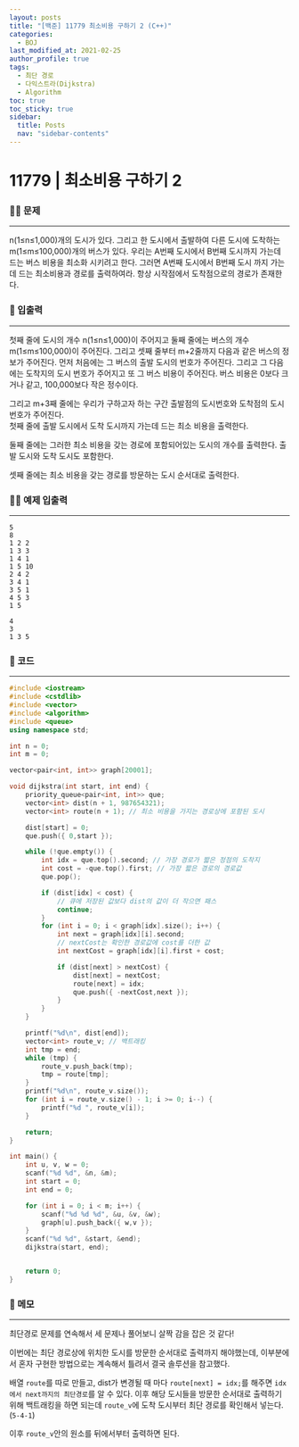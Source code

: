 ```yaml
---
layout: posts
title: "[백준] 11779 최소비용 구하기 2 (C++)"
categories:
  - BOJ
last_modified_at: 2021-02-25
author_profile: true
tags:
  - 최단 경로
  - 다익스트라(Dijkstra)
  - Algorithm
toc: true
toc_sticky: true
sidebar:
  title: Posts
  nav: "sidebar-contents"
---
```


# 11779 | 최소비용 구하기 2


### 🙋‍♀️ 문제

-----

n(1≤n≤1,000)개의 도시가 있다. 그리고 한 도시에서 출발하여 다른 도시에 도착하는 m(1≤m≤100,000)개의 버스가 있다. 우리는 A번째 도시에서 B번째 도시까지 가는데 드는 버스 비용을 최소화 시키려고 한다. 그러면 A번째 도시에서 B번째 도시 까지 가는데 드는 최소비용과 경로를 출력하여라. 항상 시작점에서 도착점으로의 경로가 존재한다.

### 🙌 입출력

-----

첫째 줄에 도시의 개수 n(1≤n≤1,000)이 주어지고 둘째 줄에는 버스의 개수 m(1≤m≤100,000)이 주어진다. 그리고 셋째 줄부터 m+2줄까지 다음과 같은 버스의 정보가 주어진다. 먼저 처음에는 그 버스의 출발 도시의 번호가 주어진다. 그리고 그 다음에는 도착지의 도시 번호가 주어지고 또 그 버스 비용이 주어진다. 버스 비용은 0보다 크거나 같고, 100,000보다 작은 정수이다.

그리고 m+3째 줄에는 우리가 구하고자 하는 구간 출발점의 도시번호와 도착점의 도시번호가 주어진다.
<br>
첫째 줄에 출발 도시에서 도착 도시까지 가는데 드는 최소 비용을 출력한다.

둘째 줄에는 그러한 최소 비용을 갖는 경로에 포함되어있는 도시의 개수를 출력한다. 출발 도시와 도착 도시도 포함한다.

셋째 줄에는 최소 비용을 갖는 경로를 방문하는 도시 순서대로 출력한다.

### 🙋‍♂️ 예제 입출력

-----

```
5
8
1 2 2
1 3 3
1 4 1
1 5 10
2 4 2
3 4 1
3 5 1
4 5 3
1 5
```

```
4
3
1 3 5
```


### 🚀 코드

-----

```c++
#include <iostream>
#include <cstdlib>
#include <vector>
#include <algorithm>
#include <queue>
using namespace std;

int n = 0;
int m = 0;

vector<pair<int, int>> graph[20001];

void dijkstra(int start, int end) {
	priority_queue<pair<int, int>> que;
	vector<int> dist(n + 1, 987654321);
	vector<int> route(n + 1); // 최소 비용을 가지는 경로상에 포함된 도시

	dist[start] = 0;
	que.push({ 0,start });

	while (!que.empty()) {
		int idx = que.top().second; // 가장 경로가 짧은 정점의 도착지
		int cost = -que.top().first; // 가장 짧은 경로의 경로값
		que.pop();

		if (dist[idx] < cost) {
			// 큐에 저장된 값보다 dist의 값이 더 작으면 패스
			continue;
		}
		for (int i = 0; i < graph[idx].size(); i++) {
			int next = graph[idx][i].second;
			// nextCost는 확인한 경로값에 cost를 더한 값
			int nextCost = graph[idx][i].first + cost;

			if (dist[next] > nextCost) {
				dist[next] = nextCost;
				route[next] = idx;
				que.push({ -nextCost,next });
			}
		}
	}

	printf("%d\n", dist[end]);
	vector<int> route_v; // 백트래킹
	int tmp = end;
	while (tmp) {
		route_v.push_back(tmp);
		tmp = route[tmp];
	}
	printf("%d\n", route_v.size());
	for (int i = route_v.size() - 1; i >= 0; i--) {
		printf("%d ", route_v[i]);
	}

	return;
}

int main() {
	int u, v, w = 0;
	scanf("%d %d", &n, &m);
	int start = 0;
	int end = 0;

	for (int i = 0; i < m; i++) {
		scanf("%d %d %d", &u, &v, &w);
		graph[u].push_back({ w,v });
	}
	scanf("%d %d", &start, &end);
	dijkstra(start, end);


	return 0;
}
```

### 🌠 메모

-----

최단경로 문제를 연속해서 세 문제나 풀어보니 살짝 감을 잡은 것 같다!

이번에는 최단 경로상에 위치한 도시를 방문한 순서대로 출력까지 해야했는데, 이부분에서 혼자 구현한 방법으로는 계속해서 틀려서 결국 솔루션을 참고했다.

배열 ```route```를 따로 만들고, dist가 변경될 때 마다 ```route[next] = idx;```를 해주면 ```idx에서 next까지의 최단경로```를 알 수 있다. 이후 해당 도시들을 방문한 순서대로 출력하기 위해 백트래킹을 하면 되는데 ```route_v```에 도착 도시부터 최단 경로를 확인해서 넣는다. (```5-4-1```)

이후 ```route_v```안의 원소를 뒤에서부터 출력하면 된다.
